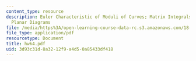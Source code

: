 ```yaml
---
content_type: resource
description: Euler Characteristic of Moduli of Curves; Matrix Integrals and Counting
  Planar Diagrams
file: /media/https%3A/open-learning-course-data-rc.s3.amazonaws.com/18-238-geometry-and-quantum-field-theory-fall-2002/3d93c31d8a3212f9a4d50a85433df418_hwk4.pdf
file_type: application/pdf
resourcetype: Document
title: hwk4.pdf
uid: 3d93c31d-8a32-12f9-a4d5-0a85433df418
---
```

